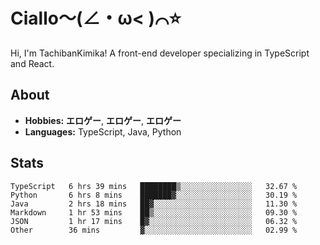 # Ciallo～(∠・ω< )⌒⭐️

Hi, I'm TachibanKimika! A front-end developer specializing in TypeScript and React.

## About
- **Hobbies:** **エロゲー**, **エロゲー**, **エロゲー**
- **Languages:** TypeScript, Java, Python

## Stats
<!--START_SECTION:waka-->

```text
TypeScript   6 hrs 39 mins   ████████▒░░░░░░░░░░░░░░░░   32.67 %
Python       6 hrs 8 mins    ███████▓░░░░░░░░░░░░░░░░░   30.19 %
Java         2 hrs 18 mins   ██▓░░░░░░░░░░░░░░░░░░░░░░   11.30 %
Markdown     1 hr 53 mins    ██▒░░░░░░░░░░░░░░░░░░░░░░   09.30 %
JSON         1 hr 17 mins    █▓░░░░░░░░░░░░░░░░░░░░░░░   06.32 %
Other        36 mins         ▓░░░░░░░░░░░░░░░░░░░░░░░░   02.99 %
```

<!--END_SECTION:waka-->

<!-- ![Metrics](https://metrics.lecoq.io/TachibanaKimika?template=classic&base.activity=0&base.community=0&base.repositories=0&languages=1&isocalendar=1&isocalendar.duration=half-year&languages.limit=8&languages.sections=most-used&languages.colors=github&languages.threshold=0%25&languages.indepth=false&languages.recent.load=300&languages.recent.days=14&config.timezone=Asia%2FShanghai)
 -->
